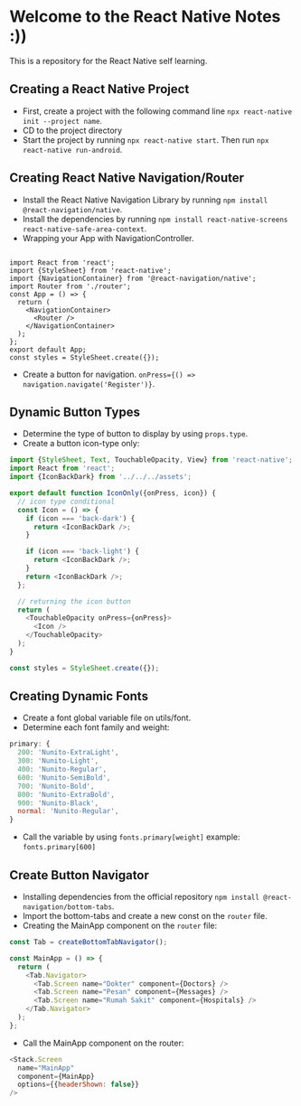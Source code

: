 # Welcome to the React Native Notes :))

This is a repository for the React Native self learning.

## Creating a React Native Project

- First, create a project with the following command line `npx react-native init --project name`.
- CD to the project directory
- Start the project by running `npx react-native start`. Then run `npx react-native run-android`.

## Creating React Native Navigation/Router

- Install the React Native Navigation Library by running `npm install @react-navigation/native`.
- Install the dependencies by running `npm install react-native-screens react-native-safe-area-context`.
- Wrapping your App with NavigationController.

```

import React from 'react';
import {StyleSheet} from 'react-native';
import {NavigationContainer} from '@react-navigation/native';
import Router from './router';
const App = () => {
  return (
    <NavigationContainer>
      <Router />
    </NavigationContainer>
  );
};
export default App;
const styles = StyleSheet.create({});

```

- Create a button for navigation. `onPress={() => navigation.navigate('Register')}`.

## Dynamic Button Types

- Determine the type of button to display by using `props.type`.
- Create a button icon-type only:

```javascript
import {StyleSheet, Text, TouchableOpacity, View} from 'react-native';
import React from 'react';
import {IconBackDark} from '../../../assets';

export default function IconOnly({onPress, icon}) {
  // icon type conditional
  const Icon = () => {
    if (icon === 'back-dark') {
      return <IconBackDark />;
    }

    if (icon === 'back-light') {
      return <IconBackDark />;
    }
    return <IconBackDark />;
  };

  // returning the icon button
  return (
    <TouchableOpacity onPress={onPress}>
      <Icon />
    </TouchableOpacity>
  );
}

const styles = StyleSheet.create({});
```

## Creating Dynamic Fonts

- Create a font global variable file on utils/font.
- Determine each font family and weight:

```javascript
primary: {
  200: 'Nunito-ExtraLight',
  300: 'Nunito-Light',
  400: 'Nunito-Regular',
  600: 'Nunito-SemiBold',
  700: 'Nunito-Bold',
  800: 'Nunito-ExtraBold',
  900: 'Nunito-Black',
  normal: 'Nunito-Regular',
}
```

- Call the variable by using `fonts.primary[weight]` example: `fonts.primary[600]`

## Create Button Navigator

- Installing dependencies from the official repository `npm install @react-navigation/bottom-tabs`.
- Import the bottom-tabs and create a new const on the `router` file.
- Creating the MainApp component on the `router` file:

```javascript
const Tab = createBottomTabNavigator();

const MainApp = () => {
  return (
    <Tab.Navigator>
      <Tab.Screen name="Dokter" component={Doctors} />
      <Tab.Screen name="Pesan" component={Messages} />
      <Tab.Screen name="Rumah Sakit" component={Hospitals} />
    </Tab.Navigator>
  );
};
```

- Call the MainApp component on the router:

```javascript
<Stack.Screen
  name="MainApp"
  component={MainApp}
  options={{headerShown: false}}
/>
```
